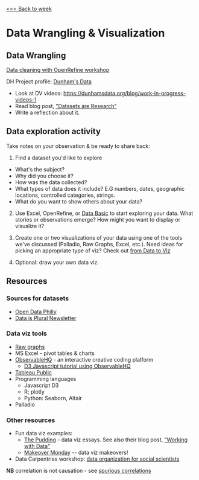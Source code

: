 [<<< Back to week](../weeks/4-data.md)

# Data Wrangling & Visualization

## Data Wrangling

[Data cleaning with OpenRefine workshop](https://github.com/tri-cods/tidy-data)

DH Project profile: [Dunham's Data](https://dunhamsdata.org)
  - Look at DV videos: https://dunhamsdata.org/blog/work-in-progress-videos-1
  - Read blog post, ["Datasets are Research"](https://dunhamsdata.org/blog/datasets-are-research)
  - Write a reflection about it.


## Data exploration activity

Take notes on your observation & be ready to share back:

1. Find a dataset you'd like to explore

  - What's the subject?
  - Why did you choose it?
  - How was the data collected?
  - What types of data does it include? E.G numbers, dates, geographic locations, controlled categories, strings.
  - What do you want to show others about your data?

2. Use Excel, OpenRefine, or [Data Basic](https://databasic.io/en/wtfcsv/) to start exploring your data. What stories or observations emerge? How might you want to display or visualize it?

3. Create one or two visualizations of your data using one of the tools we've discussed (Palladio, Raw Graphs, Excel, etc.). Need ideas for picking an appropriate type of viz? Check out [from Data to Viz](https://www.data-to-viz.com/)

5. Optional: draw your own data viz.

## Resources

### Sources for datasets
- [Open Data Philly](https://www.opendataphilly.org/)
- [Data is Plural Newsletter](https://www.data-is-plural.com/)

### Data viz tools
- [Raw graphs](https://rawgraphs.io/)
- MS Excel - pivot tables & charts
- [ObservableHQ](https://observablehq.com/@observablehq/user-manual) - an interactive creative coding platform
  - [D3 Javascript tutorial using ObservableHQ](https://observablehq.com/@d3/learn-d3-data?collection=@d3/learn-d3)
- [Tableau Public](https://public.tableau.com/en-us/s/download)
- Programming languages
  - Javascript D3
  - R; plotly
  - Python: Seaborn, Altair
- Palladio

### Other resources
- Fun data viz examples:
  - [The Pudding](https://pudding.cool/) - data viz essays. See also their blog post, ["Working with Data"](https://pudding.cool/)
  - [Makeover Monday](https://www.makeovermonday.co.uk/) -- data viz makeovers!
- Data Carpentries workshop: [data organization for social scientists](https://datacarpentry.org/spreadsheets-socialsci/)

**NB** correlation is not causation - see [spurious correlations](https://www.tylervigen.com/spurious-correlations)

<!--
[Nabil - computational essays](https://observablehq.com/@bulbil/computational-essay?collection=@bulbil/computational-essays)


-->
